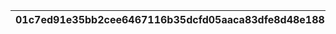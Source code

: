 |01c7ed91e35bb2cee6467116b35dcfd05aaca83dfe8d48e1883e7abb40522ab7|0f6ff56be230bf1c286bfe1b278c2aea712c6051b70671b0ee7ca74a46762cc5|1020115018bb998e51c5a5bd429f5f4ca367d0d5a0c7250c29d5485b126de1c0|4f97ed9ba91095bf855e156043533458452b5e72f56b007bffd04c6b7548dafa|b14675d4fc3335d08da746f9d16c890f7615fe2329b6e59b2973c39cbdce3de2|
| --- | --- | --- | --- | --- |